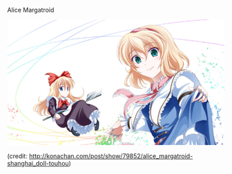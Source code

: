 Alice Margatroid

![](alice_margatroid.png)

(credit: http://konachan.com/post/show/79852/alice_margatroid-shanghai_doll-touhou)
